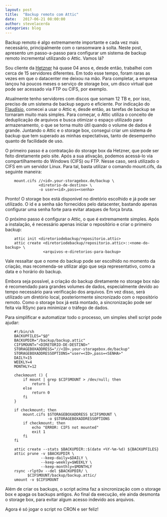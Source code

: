 ```yaml
---
layout: post
title:  "Backup remoto com Attic"
date:   2017-06-21 08:00:00
author: stevelacerda
categories: blog
---
```


Backup remoto é algo extremamente importante e cada vez mais necessário, principalmente com o ransomware à solta. Neste post, apresento um passo-a-passo para configurar um sistema de backup remoto incremental utilizando o Attic. Vamos lá?

Sou cliente da [Hetzner](http://hetzner.de) há quase 04 anos e, desde então, trabalhei com cerca de 15 servidores diferentes. Em todo esse tempo, foram raras as vezes em que o datacenter me deixou na mão. Para completar, a empresa lançou há poucos meses o serviço de storage box, um disco virtual que pode ser acessado via FTP ou CIFS, por exemplo.

Atualmente tenho servidores com discos que somam 12 TB e, por isso, preciso de um sistema de backup seguro e eficiente. Por indicação do [Flaudísio](https://github.com/flaudisio), comecei a usar o Attic e, desde então, as tarefas de backup se tornaram muito mais simples. Para começar, o Attic utiliza o conceito de deduplicação de arquivos e busca otimizar o espaço utilizado para armazenamento, o que se torna muito útil quando o volume de dados é grande. Juntando o Attic e o storage box, consegui criar um sistema de backup que tem superado as minhas expectativas, tanto de desempenho quanto de facilidade de uso.

O primeiro passo é a contratação do storage box da Hetzner, que pode ser feito diretamente pelo site. Após a sua ativação, podemos acessá-lo via compartilhamento do Windows (CIFS) ou FTP. Nesse caso, será utilizado o CIFS em um servidor Linux. Para tal, basta utilizar o comando mount.cifs, da seguinte maneira:

        mount.cifs //<id>.your-storagebox.de/backup \
                   <diretorio-de-destino> \
                   -o user=<id>,pass=<senha>

Pronto! O storage box está disponível no diretório escolhido e já pode ser utilizado. O id e a senha são fornecidos pelo datacenter, bastando apenas configurar uma senha forte para evitar ataques de força bruta.

O próximo passo é configurar o Attic, o que é extremamente simples. Após a instalação, é necessário apenas iniciar o repositório e criar o primeiro backup:

        attic init <diretoriodebackup/repositorio.attic>
        attic create <diretoriodebackup/repositorio.attic>::<nome-do-backup> \
                     <arquivos-e-diretorios-para-backup>

Vale ressaltar que o nome do backup pode ser escolhido no momento da criação, mas recomenda-se utilizar algo que seja representativo, como a data e o horário do backup.

Embora seja possível, a criação do backup diretamente no storage box não é recomendado para grandes volumes de dados, especialmente devido ao tempo necessário para verificação dos arquivos. Em vez disso, será utilizado um diretório local, posteriormente sincronizado com o repositório remoto. Como o storage box já está montado, a sincronização pode ser feita via RSync para minimizar o tráfego de dados.

Para simplificar e automatizar todo o processo, um simples shell script pode ajudar:

        #!/bin/sh
        BACKUPFILES="$@"
        BACKUPDIR="/backup/backup.attic"
        CIFSMOUNT="<DIRETORIO-DE-DESTINO>"
        STORAGEBOXADDRESS="//<ID>.your-storagebox.de/backup"
        STORAGEBOXADDRESSOPTIONS="user=<ID>,pass=<SENHA>"
        DAILY=15
        WEEKLY=4
        MONTHLY=12
        
        checkmount () {
            if mount | grep $CIFSMOUNT > /dev/null; then
                return 1
            else
                return 0
            fi
        }
        
        if checkmount; then
            mount.cifs $STORAGEBOXADDRESS $CIFSMOUNT \
                       -o $STORAGEBOXADDRESSOPTIONS
            if checkmount; then
                echo "ERROR: CIFS not mounted"
                exit 1
            fi
        fi
        
        attic create --stats $BACKUPDIR::$(date +%Y-%m-%d) ${BACKUPFILES}
        attic prune -v $BACKUPDIR \
                    --keep-daily=$DAILY \
                    --keep-weekly=$WEEKLY \
                    --keep-monthly=$MONTHLY
        rsync -rlptDv --del $BACKUPDIR/ \
              $CIFSMOUNT/backup/backup.attic/
        umount -v $CIFSMOUNT

Além de criar os backups, o script acima faz a sincronização com o storage box e apaga os backups antigos. Ao final da execução, ele ainda desmonta o storage box, para evitar algum acesso indevido aos arquivos.

Agora é só jogar o script no CRON e ser feliz!
